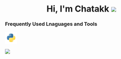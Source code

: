 <div align="center">
 <h1> Hi, I'm Chatakk <img src="https://media.giphy.com/media/hvRJCLFzcasrR4ia7z/giphy.gif" width="35px"></h1>
</div>


### Frequently Used Lnaguages and Tools
<code><img height="40" src="https://raw.githubusercontent.com/github/explore/5c058a388828bb5fde0bcafd4bc867b5bb3f26f3/topics/python/python.png"></code>




![](https://komarev.com/ghpvc/?username=Chatakk&label=PROFILE+VIEWS)



